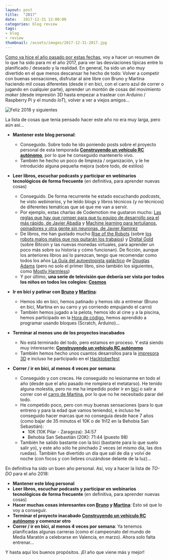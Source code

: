 ```yaml
---
layout: post
title:  "2017"
date:   2017-12-31 12:00:00
categories: blog review
tags:
- blog
- review
thumbnail: /assets/images/2017-12-31-2017.jpg
---
```


[Como ya hice el año pasado por estas fechas]({{site.url}}/2016/12/16/2016), voy a hacer un resumen de lo que ha sido para mí el año 2017, para ver las desviaciones típicas entre lo planificado / deseado y la realidad. En general, ha sido un año muy divertido en el que menos descansar he hecho de todo: Volver a competir con buenas sensaciones, disfrutar al aire libre con Bruno y Martina haciendo mil cosas diferentes (desde ir en bici, con el carro azul de correr o jugando en cualquier parte), aprender un montón de cosas del movimiento _maker_ (desde impresión 3D hasta empezar a trastear con Arduino / Raspberry Pi y el mundo _IoT_), volver a ver a viejos amigos...

![Feliz 2018 y siguientes]({{site.url}}/assets/images/2017-12-31-2017.jpg)

La lista de cosas que tenía pensado hacer este año no era muy larga, pero aún así... 

* **Mantener este blog personal**: 
  * Conseguido. Sobre todo he ido poniendo posts sobre el proyecto personal de esta temporada **[Construyendo un vehículo RC autónomo]({{site.url}}/2017/08/22/autonomous-rc-car-construyendo-un-coche-autonomo)**, por lo que he conseguido mantenerlo vivo.
  * También he hecho un poco de limpieza / organización, y le he introducido alguna pequeña mejora (sobre todo, de estilos)

* **Leer libros, escuchar podcasts y participar en webinarios tecnológicos de forma frecuente** (en definitiva, para aprender nuevas cosas)
  * Conseguido. De forma recurrente he estado escuchando _podcasts_, he visto _webinarios_, y he leído blogs y libros técnicos (y no técnicos) de diferentes temáticas que sé que me van a servir.
  * Por ejemplo, estas charlas de Codemotion me gustaron mucho: [Las reglas que hay que romper para que tu equipo de desarrollo sea el más rápido, de Javier Abadía](https://www.youtube.com/watch?v=VnrynReafSg) y [Machine learning para tertulianos, opinadores y otra gente sin neuronas, de Javier Ramirez](https://www.youtube.com/watch?v=fKVOFL3uT8I)
  * De libros, me han gustado mucho [Rise of the Robots](http://amzn.to/2CqyrMz) (sobre [los robots malos malos que nos quitarán los trabajos](/2016/09/09/inteligencia-artificial)) y [Digital Gold](http://amzn.to/2lFd5zC) (sobre Bitcoin y las nuevas monedas virtuales, para aprender un poco más sobre su historia y cómo funcionan). De ficción, aunque los anteriores libros así lo parezcan, tengo que recomendar como todos los años [La Guía del autoestopista galáctico](http://amzn.to/2lDVg47) de [Douglas Adams](https://en.wikipedia.org/wiki/Douglas_Adams) (pero no solo el primer libro, sino también los siguientes, como [Mostly Harmless](http://amzn.to/2lEBxRT))
  * Y por último, **una serie de televisión que debería ser vista por todos los niños en todos los colegios: [Cosmos](https://www.netflix.com/title/80004448)**

* **Ir en bici y patinar con [Bruno](https://twitter.com/brunocasasabos) y [Martina](https://twitter.com/martinacasasab)**:
  * Hemos ido en bici, hemos patinado y hemos ido a entrenar (Bruno en bici, Martina en su carro y yo corriendo empujando el carro)
  * También hemos jugado a la pelota, hemos ido al cine y a la piscina, hemos participado en la [Hora de código](https://code.org/), hemos aprendido a programar usando bloques (Scratch, Arduino)...

* **Terminar al menos uno de los proyectos inacabados**
  * No está terminado del todo, pero estamos en proceso. Y está siendo muy interesante: **[Construyendo un vehículo RC autónomo]({{site.url}}/2017/08/22/autonomous-rc-car-construyendo-un-coche-autonomo)**
  * También hemos hecho unos cuantos desarrollos para la [impresora 3D]({{site.url}}/2016/12/23/3d) e incluso he participado en el [Hacktoberfest](https://hacktoberfest.digitalocean.com/)

* **Correr / ir en bici, al menos 4 veces por semana**: 
  * Conseguido y con creces. He conseguido no lesionarme en todo el año (desde que el año pasado me rompiera el metatarso). He tenido alguna molestia, pero no me ha impedido poder ir en [bici]({{site.url}}/2016/07/26/iternova-smartbike-01) o salir a correr con el [carro de Martina]({{site.url}}/2016/05/08/locos-sobre-ruedas), por lo que no he necesitado parar del todo.
  * He competido poco, pero con muy buenas sensaciones (para lo que entreno y para la edad que vamos teniendo), e incluso he conseguido hacer marcas que no conseguía desde hace 7 años (como bajar de 35 minutos el 10K o de 1h12 en la Behobia San Sebastián):
    - 10K (10K Pilar - Zaragoza): 34:57
    - Behobia San Sebastián (20K): 71:44 (puesto 98)
  * También he salido bastante con la bici (bastante para lo que suelo salir yo), y este año sólo he pinchado 2 veces (el mismo día, las dos ruedas). También fue divertido un día que salí de día y volví de noche (con focos y con liebres cruzándose delante de la luz)...

En definitiva ha sido un buen año personal. Así, voy a hacer la lista de _TO-DO_ para el año 2018:

* **Mantener este blog personal**
* **Leer libros, escuchar podcasts y participar en webinarios tecnológicos de forma frecuente** (en definitiva, para aprender nuevas cosas)
* **Hacer muchas cosas interesantes con [Bruno](https://twitter.com/brunocasasabos) y [Martina](https://twitter.com/martinacasasab)**: Esto sé que lo voy a conseguir.
* **Terminar el proyecto inacabado [Construyendo un vehículo RC autónomo]({{site.url}}/2017/08/22/autonomous-rc-car-construyendo-un-coche-autonomo) y comenzar otro**
* **Correr / ir en bici, al menos 4 veces por semana**: Ya tenemos planificadas algunas carreras (como el campeonato del mundo de Media Maratón a celebrarse en Valencia, en marzo). Ahora solo falta entrenar...

Y hasta aquí los buenos propósitos. ¡El año que viene más y mejor!
